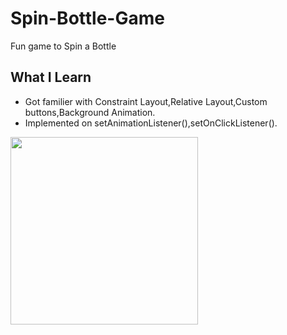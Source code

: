 # Spin-Bottle-Game
Fun game to Spin a Bottle
## What I Learn
- Got familier with Constraint Layout,Relative Layout,Custom buttons,Background Animation.
- Implemented on setAnimationListener(),setOnClickListener().
<image src="screenshot/Screenshot.png"  width=300 >
